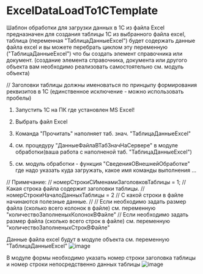 # ExcelDataLoadTo1CTemplate
Шаблон обработки для загрузки данных в 1С из файла Excel предназначен для создания таблицы 1С из выбранного файла excel, таблица (переменная "ТаблицаДанныеExcel")
будет содержать данные файла excel и вы можете перебрать циклом эту переменную ("ТаблицаДанныеExcel") что бы создать элемент справочника или документ.
(создание элемента справочника, документа или другого объекта вам необходимо реализовать самостоятельно см. модуль объекта)

// Заголовки таблицы должны именоваться по принцыпу формирования реквизитов в 1С (единственное исключение - можно использовать пробелы)

1. Запустить 1С на ПК где установлен MS Excel!
2. Выбрать файл Excel
3. Команда "Прочитать" наполняет таб. знач. "ТаблицаДанныеExcel"
4. см. процедуру "ДанныеФайлаВТабЗначНаСервере" в модуле обработки(ваша работа с наполненой таб. "ТаблицаДанныеExcel")

5. см. модуль обработки - функция "СведенияОВнешнейОбработке" где надо указать куда загружать, какое имя команды выполнения ...

// Примечание: 
//	номерСтрокиСИменамиЗаголовковТаблицы = 1; // Какая строка файла содержит заголовки таблицы.
//	номерСтрокиНачалоДанныхТаблицы 	= 2 // С какой строки в файле начинаются полезные данные.
//
// Если необходимо задать размер файла (сколько всего колонок в файле) см. переменную "количествоЗаполненыхКолонокВФайле"
// Если необходимо задать размер файла (сколько всего строк в файле) см. переменную "количествоЗаполненыхСтрокВФайле"

Данные файла excel будут в модуле объекта см. переменную "ТаблицаДанныеExcel"
![image](https://github.com/KistanovSerhii/ExcelDataLoadTo1CTemplate/assets/28355711/27c0912a-ce03-4bb0-baaa-9a2a73a004fb)

В модуле формы необходимо указать номер строки заголовка таблицы и номер строки непосредственно данных таблицы
![image](https://github.com/KistanovSerhii/ExcelDataLoadTo1CTemplate/assets/28355711/5e5933a0-4d73-411c-ab4f-d751cc0971d2)
